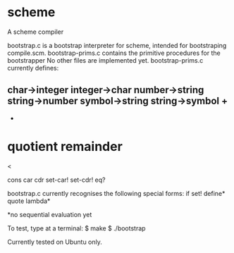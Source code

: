 scheme
======

A scheme compiler


bootstrap.c is a bootstrap interpreter for scheme, intended for bootstraping compile.scm.
bootstrap-prims.c contains the primitive procedures for the bootstrapper
No other files are implemented yet.
bootstrap-prims.c currently defines:

char->integer
integer->char
number->string
string->number
symbol->string
string->symbol
+
-
*
quotient
remainder
=
<
>
cons
car
cdr
set-car!
set-cdr!
eq?

bootstrap.c currently recognises the following special forms:
if
set!
define*
quote
lambda*

*no sequential evaluation yet

To test, type at a terminal:
$ make
$ ./bootstrap

Currently tested on Ubuntu only.